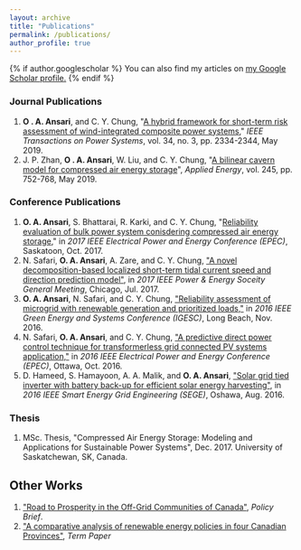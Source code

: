 ```yaml
---
layout: archive
title: "Publications"
permalink: /publications/
author_profile: true
---
```


{% if author.googlescholar %}
  You can also find my articles on <u><a href="{{author.googlescholar}}">my Google Scholar profile</a>.</u>
{% endif %}

### Journal Publications
1. **O . A. Ansari**, and C. Y. Chung, "[A hybrid framework for short-term risk assessment of wind-integrated composite power systems](https://www.dropbox.com/s/2yaeadp0r2j9a7v/ansari2019.pdf?dl=0)," *IEEE Transactions on Power Systems*, vol. 34, no. 3, pp. 2334-2344, May 2019.
1. J. P. Zhan, **O . A. Ansari**, W. Liu, and C. Y. Chung, "[A bilinear cavern model for compressed air energy storage](https://www.sciencedirect.com/science/article/pii/S0306261919305094)", *Applied Energy*, vol. 245, pp. 752-768, May 2019.

### Conference Publications
1. **O. A. Ansari**, S. Bhattarai, R. Karki, and C. Y. Chung, "[Reliability evaluation of bulk power system conisdering compressed air energy storage](https://www.dropbox.com/s/cxo3i6jqx5p2pkp/ansari2017.pdf?dl=0)," in *2017 IEEE Electrical Power and Energy Conference (EPEC)*, Saskatoon, Oct. 2017. 
1. N. Safari, **O. A. Ansari**, A. Zare, and C. Y. Chung, ["A novel decomposition-based localized short-term tidal current speed and direction prediction model"](https://www.dropbox.com/s/w2138crmc1vkt9f/safari2017.pdf?dl=0), in *2017 IEEE Power & Energy Soceity General Meeting*, Chicago, Jul. 2017.
1. **O. A. Ansari**, N. Safari, and C. Y. Chung, ["Reliability assessment of microgrid with renewable generation and prioritized loads,"](https://www.dropbox.com/s/cqrim8nvy5e2hbg/ansari2016.pdf?dl=0) in *2016 IEEE Green Energy and Systems Conference (IGESC)*, Long Beach, Nov. 2016.
1. N. Safari, **O. A. Ansari**, and C. Y. Chung, ["A predictive direct power control technique for transformerless grid connected PV systems application,"](https://www.dropbox.com/s/0uz3k9aegehnt23/safari2016.pdf?dl=0) in *2016 IEEE Electrical Power and Energy Conference (EPEC)*, Ottawa, Oct. 2016. 
1. D. Hameed, S. Hamayoon, A. A. Malik, and **O. A. Ansari**, ["Solar grid tied inverter with battery back-up for efficient solar energy harvesting"](https://www.dropbox.com/s/15m1rvy1qv4mng3/hameed2016.pdf?dl=0), in *2016 IEEE Smart Energy Grid Engineering (SEGE)*, Oshawa, Aug. 2016. 

### Thesis
1. MSc. Thesis, "Compressed Air Energy Storage: Modeling and Applications for Sustainable Power Systems", Dec. 2017.
University of Saskatchewan, SK, Canada.

## Other Works
1. ["Road to Prosperity in the Off-Grid Communities of Canada"](https://www.dropbox.com/s/e9qdjgzz5kltcl5/Policy%20Brief%20%28Osama%20Ansari%29.pdf?dl=0), *Policy Brief*.
1. ["A comparative analysis of renewable energy policies in four Canadian Provinces"](https://www.dropbox.com/s/4wk5eitusy3huv5/Comparative%20Paper.pdf?dl=0), *Term Paper*


